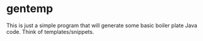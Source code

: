 # gentemp
This is just a simple program that will generate some basic boiler plate Java code. Think of templates/snippets.

